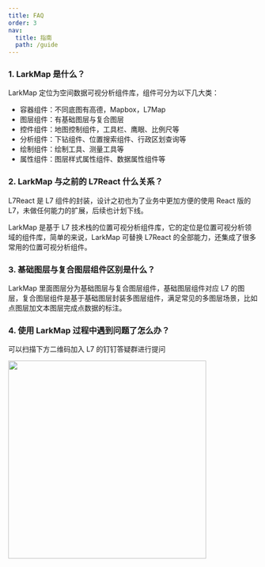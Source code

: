 ```yaml
---
title: FAQ
order: 3
nav:
  title: 指南
  path: /guide
---
```


### 1. LarkMap 是什么？

LarkMap 定位为空间数据可视分析组件库，组件可分为以下几大类：

- 容器组件：不同底图有高德，Mapbox，L7Map
- 图层组件：有基础图层与复合图层
- 控件组件：地图控制组件，工具栏、鹰眼、比例尺等
- 分析组件：下钻组件、位置搜索组件、行政区划查询等
- 绘制组件：绘制工具、测量工具等
- 属性组件：图层样式属性组件、数据属性组件等

### 2. LarkMap 与之前的 L7React 什么关系？

L7React 是 L7 组件的封装，设计之初也为了业务中更加方便的使用 React 版的 L7，未做任何能力的扩展，后续也计划下线。

LarkMap 是基于 L7 技术栈的位置可视分析组件库，它的定位是位置可视分析领域的组件库，简单的来说，LarkMap 可替换 L7React 的全部能力，还集成了很多常用的位置可视分析组件。

### 3. 基础图层与复合图层组件区别是什么？

LarkMap 里面图层分为基础图层与复合图层组件，基础图层组件对应 L7 的图层，复合图层组件是基于基础图层封装多图层组件，满足常见的多图层场景，比如点图层加文本图层完成点数据的标注。

### 4. 使用 LarkMap 过程中遇到问题了怎么办？

可以扫描下方二维码加入 L7 的钉钉答疑群进行提问

<img src="https://mdn.alipayobjects.com/huamei_qa8qxu/afts/img/A*HYbhQrDJHqYAAAAAAAAAAAAADmJ7AQ/original" width="400"/>
